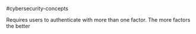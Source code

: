 #cybersecurity-concepts 

Requires users to authenticate with more than one factor. The more factors the better